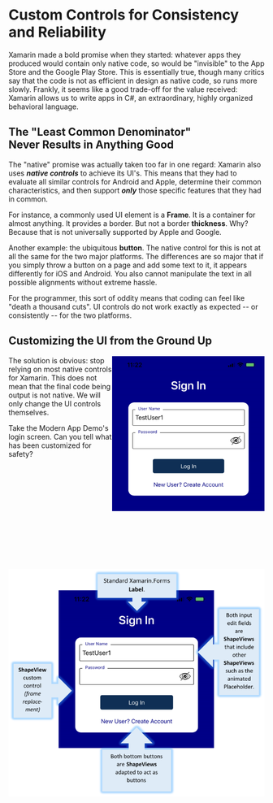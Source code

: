 # Custom Controls for Consistency and Reliability

Xamarin made a bold promise when they started: whatever apps they produced would contain only native code, so would be "invisible" to the App Store and the Google Play Store.  This is essentially true, though many critics say that the code is not as efficient in design as native code, so runs more slowly.  Frankly, it seems like a good trade-off for the value received: Xamarin allows us to write apps in C#, an extraordinary, highly organized behavioral language.

## The "Least Common Denominator" </BR> Never Results in Anything Good

The "native" promise was actually taken too far in one regard: Xamarin also uses <B><I>native controls</I></B> to achieve its UI's.  This means that they had to evaluate all similar controls for Android and Apple, determine their common characteristics, and then support <B><I>only</I></B> those specific features that they had in common.

For instance, a commonly used UI element is a <B>Frame</B>. It is a container for almost anything.  It provides a border.  But not a border <B>thickness</B>.  Why?  Because that is not universally supported by Apple and Google.

Another example: the ubiquitous <B>button</B>. The native control for this is not at all the same for the two major platforms.  The differences are so major that if you simply throw a button on a page and add some text to it, it appears differently for iOS and Android. You also cannot manipulate the text in all possible alignments without extreme hassle. 

For the programmer, this sort of oddity means that coding can feel like "death a thousand cuts". UI controls do not work exactly as expected -- or consistently -- for the two platforms.

## Customizing the UI from the Ground Up

<img src="docs/login_screen_cropped.png" width="300" align="right" />

The solution is obvious: stop relying on most native controls for Xamarin.  This does not mean that the final code being output is not native. We will only change the UI controls themselves.

Take the Modern App Demo's login screen.  Can you tell what has been customized for safety?

</BR>
</BR>
</BR>
</BR>
</BR>
</BR>
</BR>
</BR>
</BR>
</BR>
</BR>
</BR>

<img src="docs/login_screen_with_callouts.png" width="600" align="right" />



